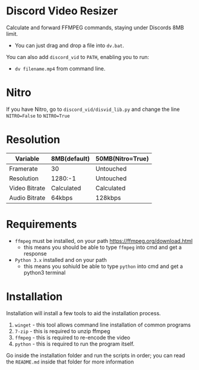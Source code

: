 # Discord Video Resizer
Calculate and forward FFMPEG commands, staying under Discords 8MB limit.

* You can just drag and drop a file into `dv.bat`.

You can also add `discord_vid` to `PATH`, enabling you to run: 

* `dv filename.mp4` from command line.

# Nitro 
If you have Nitro, go to `discord_vid/disvid_lib.py` and change the line
`NITRO=False` to `NITRO=True`

# Resolution
| Variable      | 8MB(default) | 50MB(Nitro=True) |
|---------------|--------------|------------------|
| Framerate     | 30           | Untouched        |
| Resolution    | 1280:-1      | Untouched        |
| Video Bitrate | Calculated   | Calculated       |
| Audio Bitrate | 64kbps       | 128kbps          |


# Requirements
* `ffmpeg` must be installed, on your path https://ffmpeg.org/download.html
	* this means you should be able to type `ffmpeg` into cmd and get a response
* `Python 3.x` installed and on your path
	* this means you sohiuld be able to type `python` into cmd and get a python3 terminal

# Installation

Installation will install a few tools to aid the installation process.

1) `winget` - this tool allows command line installation of common programs
2) `7-zip` - this is required to unzip ffmpeg
3) `ffmpeg` - this is required to re-encode the video
4) `python` - this is required to run the program itself.

Go inside the installation folder and run the scripts in order; you can read the `README.md` inside
that folder for more information